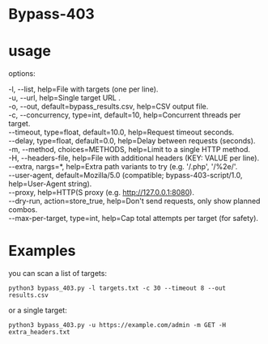 # Bypass-403

# usage
options:

-l, --list, help=File with targets (one per line).<br>
-u, --url, help=Single target URL .<br>
-o, --out, default=bypass_results.csv, help=CSV output file.<br>
-c, --concurrency, type=int, default=10, help=Concurrent threads per target.<br>
--timeout, type=float, default=10.0, help=Request timeout seconds.<br>
--delay, type=float, default=0.0, help=Delay between requests (seconds).<br>
-m, --method, choices=METHODS, help=Limit to a single HTTP method.<br>
-H, --headers-file, help=File with additional headers (KEY: VALUE per line).<br>
--extra, nargs=*, help=Extra path variants to try (e.g. '/.php', '/%2e/'.<br>
--user-agent, default=Mozilla/5.0 (compatible; bypass-403-script/1.0, help=User-Agent string).<br>
--proxy, help=HTTP(S proxy (e.g. http://127.0.0.1:8080).<br>
--dry-run, action=store_true, help=Don't send requests, only show planned combos.<br>
--max-per-target, type=int, help=Cap total attempts per target (for safety).<br>

# Examples
you can scan a list of targets:
```
python3 bypass_403.py -l targets.txt -c 30 --timeout 8 --out results.csv
```

or 
a single target:
```
python3 bypass_403.py -u https://example.com/admin -m GET -H extra_headers.txt
```
